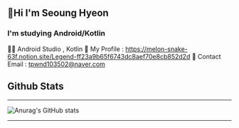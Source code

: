 ## 🤗Hi I'm Seoung Hyeon


### I'm studying Android/Kotlin

🧑‍💻 Android Studio , Kotlin
💭 My Profile : https://melon-snake-63f.notion.site/Legend-ff23a9b65f6743dc8aef70e8cb852d2d
🌊 Contact Email : tpwnd103502@naver.com








## Github Stats            
---


![Anurag's GitHub stats](https://github-readme-stats.vercel.app/api?username=kimq1005&show_icons=true&theme=dark)




---


<!---
kimq1005/kimq1005 is a ✨ special ✨ repository because its `README.md` (this file) appears on your GitHub profile.
You can click the Preview link to take a look at your changes.
--->
